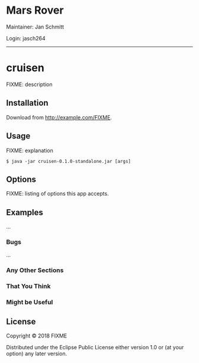 # Mars Rover
Maintainer: Jan Schmitt

Login: jasch264

---

# cruisen

FIXME: description

## Installation

Download from http://example.com/FIXME.

## Usage

FIXME: explanation

    $ java -jar cruisen-0.1.0-standalone.jar [args]

## Options

FIXME: listing of options this app accepts.

## Examples

...

### Bugs

...

### Any Other Sections
### That You Think
### Might be Useful

## License

Copyright © 2018 FIXME

Distributed under the Eclipse Public License either version 1.0 or (at
your option) any later version.
